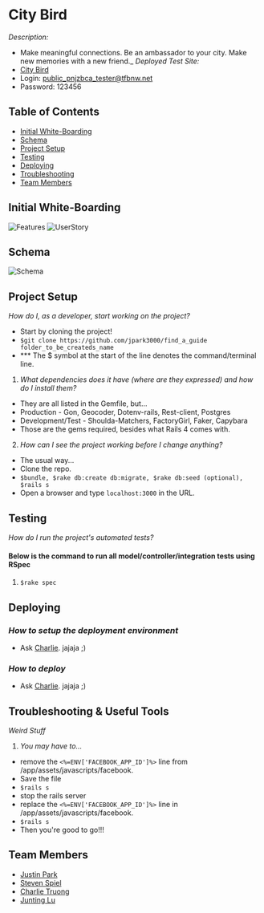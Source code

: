 # City Bird

_Description:_
  - Make meaningful connections. Be an ambassador to your city. Make new memories with a new friend._
_Deployed Test Site:_
  - <a href='find-a-guide.herokuapp.comm'>City Bird</a>
  - Login: public_pnjzbca_tester@tfbnw.net
  - Password: 123456

## Table of Contents

* [Initial White-Boarding](#initial-whiteboarding)
* [Schema](#schema)
* [Project Setup](#project-setup)
* [Testing](#testing)
* [Deploying](#deploying)
* [Troubleshooting](#troubleshooting)
* [Team Members](#team-members)

## <a name="initial-whiteboarding"></a>Initial White-Boarding
![Features](http://i.imgur.com/DxJF3yf.jpg?1)
![UserStory](http://i.imgur.com/2xXNr6e.jpg?1)

## <a name="schema"></a>Schema
![Schema](http://i.minus.com/ibikqHkEtJ9HQb.png)

## <a name="project-setup"></a>Project Setup

_How do I, as a developer, start working on the project?_
  - Start by cloning the project!
  - `$git clone https://github.com/jpark3000/find_a_guide folder_to_be_createds_name`
  - *** The $ symbol at the start of the line denotes the command/terminal line.

1. _What dependencies does it have (where are they expressed) and how do I install them?_
  - They are all listed in the Gemfile, but...
  - Production - Gon, Geocoder, Dotenv-rails, Rest-client, Postgres
  - Development/Test - Shoulda-Matchers, FactoryGirl, Faker, Capybara
  - Those are the gems required, besides what Rails 4 comes with.

2. _How can I see the project working before I change anything?_
  - The usual way...
  - Clone the repo.
  - `$bundle, $rake db:create db:migrate, $rake db:seed (optional), $rails s`
  - Open a browser and type `localhost:3000` in the URL.

## <a name="testing"></a>Testing

_How do I run the project's automated tests?_

#### Below is the command to run all model/controller/integration tests using RSpec
1. `$rake spec`


## <a name="deploying"></a>Deploying

### _How to setup the deployment environment_

- Ask  <a href="https://github.com/CharlieTruong">Charlie</a>. jajaja ;)

### _How to deploy_

- Ask  <a href="https://github.com/CharlieTruong">Charlie</a>. jajaja ;)


## <a name="troubleshooting"></a>Troubleshooting & Useful Tools

_Weird Stuff_
1. _You may have to..._
  - remove the `<%=ENV['FACEBOOK_APP_ID']%>` line from /app/assets/javascripts/facebook.
  - Save the file
  - `$rails s`
  - stop the rails server
  - replace the `<%=ENV['FACEBOOK_APP_ID']%>` line in /app/assets/javascripts/facebook.
  - `$rails s`
  - Then you're good to go!!!



## <a name="team-members"></a>Team Members
* <a href="https://github.com/jpark3000">Justin Park</a>
* <a href="https://github.com/stevenspiel">Steven Spiel</a>
* <a href="https://github.com/CharlieTruong">Charlie Truong</a>
* <a href="https://github.com/gnitnuj">Junting Lu</a>

